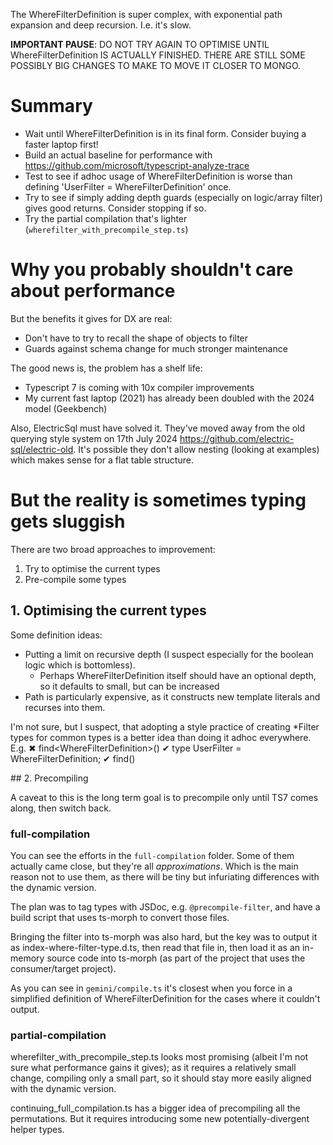 The WhereFilterDefinition is super complex, with exponential path expansion and deep recursion. I.e. it's slow. 

**IMPORTANT PAUSE**: DO NOT TRY AGAIN TO OPTIMISE UNTIL WhereFilterDefinition IS ACTUALLY FINISHED. THERE ARE STILL SOME POSSIBLY BIG CHANGES TO MAKE TO MOVE IT CLOSER TO MONGO. 

# Summary

- Wait until WhereFilterDefinition is in its final form. Consider buying a faster laptop first! 
- Build an actual baseline for performance with https://github.com/microsoft/typescript-analyze-trace 
- Test to see if adhoc usage of WhereFilterDefinition is worse than defining 'UserFilter = WhereFilterDefinition<User>' once.
- Try to see if simply adding depth guards (especially on logic/array filter) gives good returns. Consider stopping if so. 
- Try the partial compilation that's lighter (`wherefilter_with_precompile_step.ts`) 


# Why you probably shouldn't care about performance

But the benefits it gives for DX are real: 
- Don't have to try to recall the shape of objects to filter
- Guards against schema change for much stronger maintenance 

The good news is, the problem has a shelf life: 
- Typescript 7 is coming with 10x compiler improvements
- My current fast laptop (2021) has already been doubled with the 2024 model (Geekbench)

Also, ElectricSql must have solved it. They've moved away from the old querying style system on 17th July 2024 https://github.com/electric-sql/electric-old. It's possible they don't allow nesting (looking at examples) which makes sense for a flat table structure. 

# But the reality is sometimes typing gets sluggish

There are two broad approaches to improvement: 
1. Try to optimise the current types
2. Pre-compile some types


## 1. Optimising the current types

Some definition ideas: 
- Putting a limit on recursive depth (I suspect especially for the boolean logic which is bottomless). 
    - Perhaps WhereFilterDefinition itself should have an optional depth, so it defaults to small, but can be increased
- Path is particularly expensive, as it constructs new template literals and recurses into them. 


I'm not sure, but I suspect, that adopting a style practice of creating *Filter types for common types is a better idea than doing it adhoc everywhere. 
E.g. 
✖ find<WhereFilterDefinition<User>>()
✔ type UserFilter = WhereFilterDefinition<User>;
✔ find<UserFilter>()

## 2. Precompiling

A caveat to this is the long term goal is to precompile only until TS7 comes along, then switch back. 

### full-compilation

You can see the efforts in the `full-compilation` folder. Some of them actually came close, but they're all _approximations_. Which is the main reason not to use them, as there will be tiny but infuriating differences with the dynamic version. 

The plan was to tag types with JSDoc, e.g. `@precompile-filter`, and have a build script that uses ts-morph to convert those files. 

Bringing the filter into ts-morph was also hard, but the key was to output it as index-where-filter-type.d.ts, then read that file in, then load it as an in-memory source code into ts-morph (as part of the project that uses the consumer/target project). 

As you can see in `gemini/compile.ts` it's closest when you force in a simplified definition of WhereFilterDefinition for the cases where it couldn't output.

### partial-compilation

wherefilter_with_precompile_step.ts looks most promising (albeit I'm not sure what performance gains it gives); as it requires a relatively small change, compiling only a small part, so it should stay more easily aligned with the dynamic version. 

continuing_full_compilation.ts has a bigger idea of precompiling all the permutations. But it requires introducing some new potentially-divergent helper types. 
